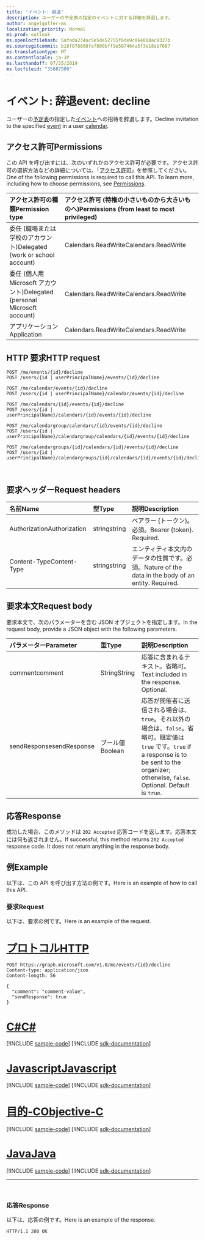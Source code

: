 ```yaml
---
title: 'イベント: 辞退'
description: ユーザーの予定表の指定のイベントに対する詳細を辞退します。
author: angelgolfer-ms
localization_priority: Normal
ms.prod: outlook
ms.openlocfilehash: 5afada234ac5e5de52755f6de9c064868ac9327b
ms.sourcegitcommit: b18f978808fef800bff9e587464a5f3e18eb7687
ms.translationtype: MT
ms.contentlocale: ja-JP
ms.lasthandoff: 07/25/2019
ms.locfileid: "35887500"
---
```

# <a name="event-decline"></a><span data-ttu-id="63fd4-103">イベント: 辞退</span><span class="sxs-lookup"><span data-stu-id="63fd4-103">event: decline</span></span>

<span data-ttu-id="63fd4-104">ユーザーの[予定表](../resources/calendar.md)の指定した[イベント](../resources/event.md)への招待を辞退します。</span><span class="sxs-lookup"><span data-stu-id="63fd4-104">Decline invitation to the specified [event](../resources/event.md) in a user [calendar](../resources/calendar.md).</span></span>

## <a name="permissions"></a><span data-ttu-id="63fd4-105">アクセス許可</span><span class="sxs-lookup"><span data-stu-id="63fd4-105">Permissions</span></span>

<span data-ttu-id="63fd4-p101">この API を呼び出すには、次のいずれかのアクセス許可が必要です。アクセス許可の選択方法などの詳細については、「[アクセス許可](/graph/permissions-reference)」を参照してください。</span><span class="sxs-lookup"><span data-stu-id="63fd4-p101">One of the following permissions is required to call this API. To learn more, including how to choose permissions, see [Permissions](/graph/permissions-reference).</span></span>

|<span data-ttu-id="63fd4-108">アクセス許可の種類</span><span class="sxs-lookup"><span data-stu-id="63fd4-108">Permission type</span></span>      | <span data-ttu-id="63fd4-109">アクセス許可 (特権の小さいものから大きいものへ)</span><span class="sxs-lookup"><span data-stu-id="63fd4-109">Permissions (from least to most privileged)</span></span>              |
|:--------------------|:---------------------------------------------------------|
|<span data-ttu-id="63fd4-110">委任 (職場または学校のアカウント)</span><span class="sxs-lookup"><span data-stu-id="63fd4-110">Delegated (work or school account)</span></span> | <span data-ttu-id="63fd4-111">Calendars.ReadWrite</span><span class="sxs-lookup"><span data-stu-id="63fd4-111">Calendars.ReadWrite</span></span>    |
|<span data-ttu-id="63fd4-112">委任 (個人用 Microsoft アカウント)</span><span class="sxs-lookup"><span data-stu-id="63fd4-112">Delegated (personal Microsoft account)</span></span> | <span data-ttu-id="63fd4-113">Calendars.ReadWrite</span><span class="sxs-lookup"><span data-stu-id="63fd4-113">Calendars.ReadWrite</span></span>    |
|<span data-ttu-id="63fd4-114">アプリケーション</span><span class="sxs-lookup"><span data-stu-id="63fd4-114">Application</span></span> | <span data-ttu-id="63fd4-115">Calendars.ReadWrite</span><span class="sxs-lookup"><span data-stu-id="63fd4-115">Calendars.ReadWrite</span></span> |

## <a name="http-request"></a><span data-ttu-id="63fd4-116">HTTP 要求</span><span class="sxs-lookup"><span data-stu-id="63fd4-116">HTTP request</span></span>

<!-- { "blockType": "ignored" } -->

```http
POST /me/events/{id}/decline
POST /users/{id | userPrincipalName}/events/{id}/decline

POST /me/calendar/events/{id}/decline
POST /users/{id | userPrincipalName}/calendar/events/{id}/decline

POST /me/calendars/{id}/events/{id}/decline
POST /users/{id | userPrincipalName}/calendars/{id}/events/{id}/decline

POST /me/calendargroup/calendars/{id}/events/{id}/decline
POST /users/{id | userPrincipalName}/calendargroup/calendars/{id}/events/{id}/decline

POST /me/calendargroups/{id}/calendars/{id}/events/{id}/decline
POST /users/{id | userPrincipalName}/calendargroups/{id}/calendars/{id}/events/{id}/decline
```

<br/>

## <a name="request-headers"></a><span data-ttu-id="63fd4-117">要求ヘッダー</span><span class="sxs-lookup"><span data-stu-id="63fd4-117">Request headers</span></span>

| <span data-ttu-id="63fd4-118">名前</span><span class="sxs-lookup"><span data-stu-id="63fd4-118">Name</span></span>       | <span data-ttu-id="63fd4-119">型</span><span class="sxs-lookup"><span data-stu-id="63fd4-119">Type</span></span> | <span data-ttu-id="63fd4-120">説明</span><span class="sxs-lookup"><span data-stu-id="63fd4-120">Description</span></span>|
|:---------------|:--------|:----------|
| <span data-ttu-id="63fd4-121">Authorization</span><span class="sxs-lookup"><span data-stu-id="63fd4-121">Authorization</span></span>  | <span data-ttu-id="63fd4-122">string</span><span class="sxs-lookup"><span data-stu-id="63fd4-122">string</span></span>  | <span data-ttu-id="63fd4-p102">ベアラー {トークン}。必須。</span><span class="sxs-lookup"><span data-stu-id="63fd4-p102">Bearer {token}. Required.</span></span> |
| <span data-ttu-id="63fd4-125">Content-Type</span><span class="sxs-lookup"><span data-stu-id="63fd4-125">Content-Type</span></span> | <span data-ttu-id="63fd4-126">string</span><span class="sxs-lookup"><span data-stu-id="63fd4-126">string</span></span>  | <span data-ttu-id="63fd4-p103">エンティティ本文内のデータの性質です。必須。</span><span class="sxs-lookup"><span data-stu-id="63fd4-p103">Nature of the data in the body of an entity. Required.</span></span> |

## <a name="request-body"></a><span data-ttu-id="63fd4-129">要求本文</span><span class="sxs-lookup"><span data-stu-id="63fd4-129">Request body</span></span>

<span data-ttu-id="63fd4-130">要求本文で、次のパラメーターを含む JSON オブジェクトを指定します。</span><span class="sxs-lookup"><span data-stu-id="63fd4-130">In the request body, provide a JSON object with the following parameters.</span></span>

| <span data-ttu-id="63fd4-131">パラメーター</span><span class="sxs-lookup"><span data-stu-id="63fd4-131">Parameter</span></span>    | <span data-ttu-id="63fd4-132">型</span><span class="sxs-lookup"><span data-stu-id="63fd4-132">Type</span></span>   |<span data-ttu-id="63fd4-133">説明</span><span class="sxs-lookup"><span data-stu-id="63fd4-133">Description</span></span>|
|:---------------|:--------|:----------|
|<span data-ttu-id="63fd4-134">comment</span><span class="sxs-lookup"><span data-stu-id="63fd4-134">comment</span></span>|<span data-ttu-id="63fd4-135">String</span><span class="sxs-lookup"><span data-stu-id="63fd4-135">String</span></span>|<span data-ttu-id="63fd4-p104">応答に含まれるテキスト。省略可。</span><span class="sxs-lookup"><span data-stu-id="63fd4-p104">Text included in the response. Optional.</span></span>|
|<span data-ttu-id="63fd4-138">sendResponse</span><span class="sxs-lookup"><span data-stu-id="63fd4-138">sendResponse</span></span>|<span data-ttu-id="63fd4-139">ブール値</span><span class="sxs-lookup"><span data-stu-id="63fd4-139">Boolean</span></span>|<span data-ttu-id="63fd4-p105">応答が開催者に送信される場合は、`true`。それ以外の場合は、`false`。省略可。既定値は `true` です。</span><span class="sxs-lookup"><span data-stu-id="63fd4-p105">`true` if a response is to be sent to the organizer; otherwise, `false`. Optional. Default is `true`.</span></span>|

## <a name="response"></a><span data-ttu-id="63fd4-143">応答</span><span class="sxs-lookup"><span data-stu-id="63fd4-143">Response</span></span>

<span data-ttu-id="63fd4-p106">成功した場合、このメソッドは `202 Accepted` 応答コードを返します。応答本文には何も返されません。</span><span class="sxs-lookup"><span data-stu-id="63fd4-p106">If successful, this method returns `202 Accepted` response code. It does not return anything in the response body.</span></span>

## <a name="example"></a><span data-ttu-id="63fd4-146">例</span><span class="sxs-lookup"><span data-stu-id="63fd4-146">Example</span></span>

<span data-ttu-id="63fd4-147">以下は、この API を呼び出す方法の例です。</span><span class="sxs-lookup"><span data-stu-id="63fd4-147">Here is an example of how to call this API.</span></span>

### <a name="request"></a><span data-ttu-id="63fd4-148">要求</span><span class="sxs-lookup"><span data-stu-id="63fd4-148">Request</span></span>

<span data-ttu-id="63fd4-149">以下は、要求の例です。</span><span class="sxs-lookup"><span data-stu-id="63fd4-149">Here is an example of the request.</span></span>


# <a name="httptabhttp"></a>[<span data-ttu-id="63fd4-150">プロトコル</span><span class="sxs-lookup"><span data-stu-id="63fd4-150">HTTP</span></span>](#tab/http)
<!-- {
  "blockType": "request",
  "name": "event_decline"
}-->

```http
POST https://graph.microsoft.com/v1.0/me/events/{id}/decline
Content-type: application/json
Content-length: 56

{
  "comment": "comment-value",
  "sendResponse": true
}
```
# <a name="ctabcsharp"></a>[<span data-ttu-id="63fd4-151">C#</span><span class="sxs-lookup"><span data-stu-id="63fd4-151">C#</span></span>](#tab/csharp)
[!INCLUDE [sample-code](../includes/snippets/csharp/event-decline-csharp-snippets.md)]
[!INCLUDE [sdk-documentation](../includes/snippets/snippets-sdk-documentation-link.md)]

# <a name="javascripttabjavascript"></a>[<span data-ttu-id="63fd4-152">Javascript</span><span class="sxs-lookup"><span data-stu-id="63fd4-152">Javascript</span></span>](#tab/javascript)
[!INCLUDE [sample-code](../includes/snippets/javascript/event-decline-javascript-snippets.md)]
[!INCLUDE [sdk-documentation](../includes/snippets/snippets-sdk-documentation-link.md)]

# <a name="objective-ctabobjc"></a>[<span data-ttu-id="63fd4-153">目的-C</span><span class="sxs-lookup"><span data-stu-id="63fd4-153">Objective-C</span></span>](#tab/objc)
[!INCLUDE [sample-code](../includes/snippets/objc/event-decline-objc-snippets.md)]
[!INCLUDE [sdk-documentation](../includes/snippets/snippets-sdk-documentation-link.md)]

# <a name="javatabjava"></a>[<span data-ttu-id="63fd4-154">Java</span><span class="sxs-lookup"><span data-stu-id="63fd4-154">Java</span></span>](#tab/java)
[!INCLUDE [sample-code](../includes/snippets/java/event-decline-java-snippets.md)]
[!INCLUDE [sdk-documentation](../includes/snippets/snippets-sdk-documentation-link.md)]

---


<br/>

### <a name="response"></a><span data-ttu-id="63fd4-155">応答</span><span class="sxs-lookup"><span data-stu-id="63fd4-155">Response</span></span>

<span data-ttu-id="63fd4-156">以下は、応答の例です。</span><span class="sxs-lookup"><span data-stu-id="63fd4-156">Here is an example of the response.</span></span>

<!-- {
  "blockType": "response",
  "truncated": true
} -->

```http
HTTP/1.1 200 OK
```

<br/>

<!-- uuid: 8fcb5dbc-d5aa-4681-8e31-b001d5168d79
2015-10-25 14:57:30 UTC -->
<!-- {
  "type": "#page.annotation",
  "description": "event: decline",
  "keywords": "",
  "section": "documentation",
  "tocPath": "",
  "suppressions": [
  ]
}-->
